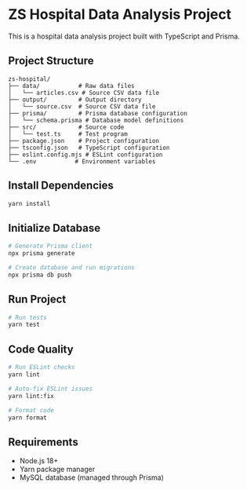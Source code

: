 # ZS Hospital Data Analysis Project

This is a hospital data analysis project built with TypeScript and Prisma.

## Project Structure

```
zs-hospital/
├── data/           # Raw data files
│   └── articles.csv # Source CSV data file
├── output/         # Output directory
│   └── source.csv  # Source CSV data file
├── prisma/         # Prisma database configuration
│   └── schema.prisma # Database model definitions
├── src/            # Source code
│   └── test.ts     # Test program
├── package.json    # Project configuration
├── tsconfig.json   # TypeScript configuration
├── eslint.config.mjs # ESLint configuration
└── .env           # Environment variables
```

## Install Dependencies

```bash
yarn install
```

## Initialize Database

```bash
# Generate Prisma client
npx prisma generate

# Create database and run migrations
npx prisma db push
```

## Run Project

```bash
# Run tests
yarn test

```

## Code Quality

```bash
# Run ESLint checks
yarn lint

# Auto-fix ESLint issues
yarn lint:fix

# Format code
yarn format
```

## Requirements

- Node.js 18+
- Yarn package manager
- MySQL database (managed through Prisma) 